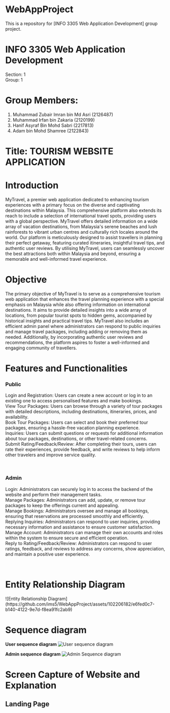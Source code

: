 # WebAppProject 
This is a repository for [INFO 3305 Web Application Development] group project.

<h1>INFO 3305 Web Application Development</h1>
Section: 1 <br>
Group: 1

<h1>Group Members:</h1>

1. Muhammad Zubair Imran bin Md Asri (2126487)
2. Muhammad Irfan bin Zakaria (2120199)
3. Hanif Asyraf Bin Mohd Sabri (2217813)
4. Adam bin Mohd Shamree (2122843)

<h1>Title: TOURISM WEBSITE APPLICATION</h1>

<h1>Introduction</h1>
   MyTravel, a premier web application dedicated to enhancing tourism experiences with a primary focus on the diverse and captivating destinations within Malaysia. This comprehensive platform also extends its reach to include a selection of international travel spots, providing users with a global perspective. MyTravel offers detailed information on a wide array of vacation destinations, from Malaysia's serene beaches and lush rainforests to vibrant urban centres and culturally rich locales around the world. Our platform is meticulously designed to assist travellers in planning their perfect getaway, featuring curated itineraries, insightful travel tips, and authentic user reviews. By utilising MyTravel, users can seamlessly uncover the best attractions both within Malaysia and beyond, ensuring a memorable and well-informed travel experience.<br>


<h1>Objective</h1>
The primary objective of MyTravel is to serve as a comprehensive tourism web application that enhances the travel planning experience with a special emphasis on Malaysia while also offering information on international destinations. It aims to provide detailed insights into a wide array of locations, from popular tourist spots to hidden gems, accompanied by historical insights and practical travel tips. MyTravel also includes an efficient admin panel where administrators can respond to public inquiries and manage travel packages, including adding or removing them as needed. Additionally, by incorporating authentic user reviews and recommendations, the platform aspires to foster a well-informed and engaging community of travellers.<br>

<h1>Features and Functionalities</h1>
<h3>Public</h3>
<p></p>Login and Registration: Users can create a new account or log in to an existing one to access personalised features and make bookings.<br>
View Tour Packages: Users can browse through a variety of tour packages with detailed descriptions, including destinations, itineraries, prices, and availability.<br>
Book Tour Packages: Users can select and book their preferred tour packages, ensuring a hassle-free vacation planning experience.<br>
Inquiries: Users can submit questions or requests for additional information about tour packages, destinations, or other travel-related concerns.<br>
Submit Rating/Feedback/Review: After completing their tours, users can rate their experiences, provide feedback, and write reviews to help inform other travelers and improve service quality.</p><br>

<h3>Admin</h3>
<p>Login: Administrators can securely log in to access the backend of the website and perform their management tasks.<br>
Manage Packages: Administrators can add, update, or remove tour packages to keep the offerings current and appealing.<br>
Manage Bookings: Administrators oversee and manage all bookings, ensuring that reservations are processed smoothly and efficiently.<br>
Replying Inquiries: Administrators can respond to user inquiries, providing necessary information and assistance to ensure customer satisfaction.<br>
Manage Account: Administrators can manage their own accounts and roles within the system to ensure secure and efficient operation.<br>
Reply to Rating/Feedback/Review: Administrators can respond to user ratings, feedback, and reviews to address any concerns, show appreciation, and maintain a positive user experience.</p><br>

<h1>Entity Relationship Diagram</h1>
![Entity Relationship Diagram](https://github.com/ims5/WebAppProject/assets/102206182/e6fed0c7-b140-4122-9e7d-f8ea91fc2ab9)

<h1>Sequence diagram</h1>

<b>User sequence diagram</b>
![User sequence diagram](https://github.com/ims5/WebAppProject/assets/170936715/3a007217-6e34-48c5-860c-0badff96bdfb)

<b>Admin sequence diagram</b>
![Admin Sequence diagram](https://github.com/ims5/WebAppProject/assets/170936715/81eae816-15da-4368-9d5e-0acd707ca782)

<h1>Screen Capture of Website and Explanation</h1>
<h2>Landing Page</h2>




